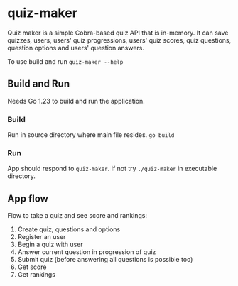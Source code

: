 # quiz-maker

Quiz maker is a simple Cobra-based quiz API that is in-memory. It can save quizzes, users, users' quiz progressions, users' quiz scores, quiz questions, question options and users' question answers.

To use build and run `quiz-maker --help`

## Build and Run

Needs Go 1.23 to build and run the application.

### Build

Run in source directory where main file resides.
`go build`

### Run

App should respond to `quiz-maker`. If not try `./quiz-maker` in executable directory.

## App flow

Flow to take a quiz and see score and rankings:

1. Create quiz, questions and options
2. Register an user
3. Begin a quiz with user
4. Answer current question in progression of quiz
5. Submit quiz (before answering all questions is possible too)
6. Get score
7. Get rankings
